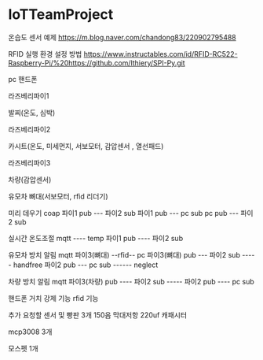 # IoTTeamProject
온습도 센서 예제
https://m.blog.naver.com/chandong83/220902795488

RFID 실행 환경 설정 방법
https://www.instructables.com/id/RFID-RC522-Raspberry-Pi/%20https://github.com/lthiery/SPI-Py.git



pc 
핸드폰


라즈베리파이1

발찌(온도, 심박)


라즈베리파이2

카시트(온도, 미세먼지, 서보모터, 감압센서 , 열선패드)


라즈베리파이3

차량(감압센서)

유모차 뼈대(서보모터, rfid 리더기)


미리 데우기 coap
파이1 pub --- 파이2 sub
파이1 pub --- pc sub
pc pub --- 파이2 sub


실시간 온도조절 mqtt        ---- temp
파이1 pub ---- 파이2 sub


유모차 방치 알림 mqtt
파이3(뼈대)  --rfid-- pc 
파이3(뼈대) pub --- 파이2 sub  ----- handfree
파이2 pub --- pc sub ------ neglect


차량 방치 알림 mqtt
파이3(차량) pub ---- 파이2 sub -----
파이2 pub ---- pc sub

핸드폰 거치 강제 기능
 rfid 기능

추가 요청할 센서 및 
빵판 3개
150옴 막대저항
220uf 캐패시터

mcp3008 3개

모스펫 1개
